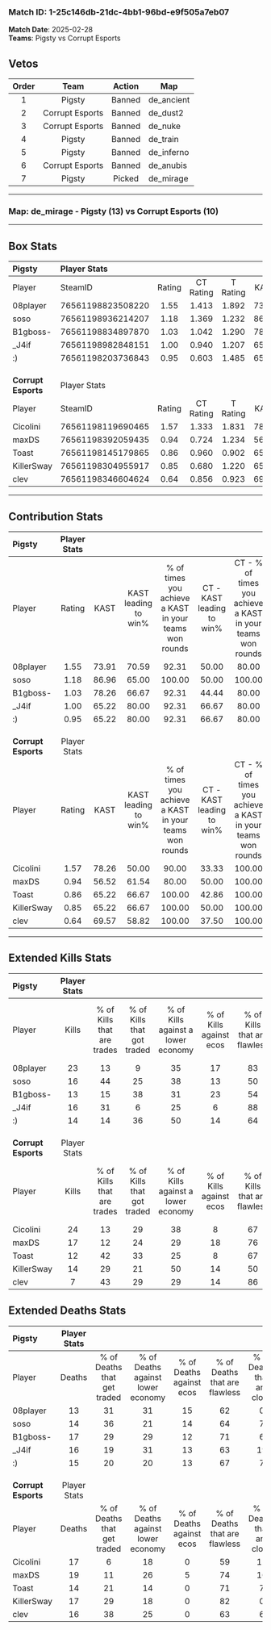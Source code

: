 ### Match ID: 1-25c146db-21dc-4bb1-96bd-e9f505a7eb07  
**Match Date**: 2025-02-28  
**Teams**: Pigsty vs Corrupt Esports  

## Vetos  

| Order | Team | Action | Map |
| :---: | :--: | :----: | --- |
| 1 | Pigsty | Banned | de_ancient |
| 2 | Corrupt Esports | Banned | de_dust2 |
| 3 | Corrupt Esports | Banned | de_nuke |
| 4 | Pigsty | Banned | de_train |
| 5 | Pigsty | Banned | de_inferno |
| 6 | Corrupt Esports | Banned | de_anubis |
| 7 | Pigsty | Picked | de_mirage |

---  

### **Map**: de_mirage - Pigsty (13) vs Corrupt Esports (10)  
---  

## Box Stats  

| **Pigsty**          | Player Stats      |        |           |          |       |       |       |         |        |      |     |
| :- | :- | :-: | :-: | :-: | :-: | :-: | :-: | :-: | :-: | :-: | :-: |
| Player              | SteamID           | Rating | CT Rating | T Rating | KAST  |  ADR  | Kills | Assists | Deaths | K/D  | HS% |
| 08player            | 76561198823508220 |  1.55  |   1.413   |  1.892   | 73.91 | 109.6 |  23   |    8    |   13   | 1.77 | 34  |
| soso                | 76561198936214207 |  1.18  |   1.369   |  1.232   | 86.96 | 63.5  |  16   |    2    |   14   | 1.14 | 43  |
| B1gboss-            | 76561198834897870 |  1.03  |   1.042   |  1.290   | 78.26 | 84.8  |  13   |    7    |   17   | 0.76 | 61  |
| _J4if               | 76561198982848151 |  1.00  |   0.940   |  1.207   | 65.22 | 67.9  |  16   |    3    |   16   | 1.00 | 68  |
| :)                  | 76561198203736843 |  0.95  |   0.603   |  1.485   | 65.22 | 68.5  |  14   |    4    |   15   | 0.93 | 35  |
|                     |                   |        |           |          |       |       |       |         |        |      |     |
|                     |                   |        |           |          |       |       |       |         |        |      |     |
|                     |                   |        |           |          |       |       |       |         |        |      |     |
| **Corrupt Esports** | Player Stats      |        |           |          |       |       |       |         |        |      |     |
| Player              | SteamID           | Rating | CT Rating | T Rating | KAST  |  ADR  | Kills | Assists | Deaths | K/D  | HS% |
| Cicolini            | 76561198119690465 |  1.57  |   1.333   |  1.831   | 78.26 | 125.8 |  24   |    6    |   17   | 1.41 | 62  |
| maxDS               | 76561198392059435 |  0.94  |   0.724   |  1.234   | 56.52 | 77.9  |  17   |    5    |   19   | 0.89 | 41  |
| Toast               | 76561198145179865 |  0.86  |   0.960   |  0.902   | 65.22 | 53.7  |  12   |    5    |   14   | 0.86 | 50  |
| KillerSway          | 76561198304955917 |  0.85  |   0.680   |  1.220   | 65.22 | 53.7  |  14   |    1    |   17   | 0.82 | 28  |
| clev                | 76561198346604624 |  0.64  |   0.856   |  0.923   | 69.57 | 49.3  |   7   |    5    |   16   | 0.44 | 71  |
---  

## Contribution Stats  

| **Pigsty**          | Player Stats |       |                      |                                                        |                           |                                                             |                          |                                                            |
| :- | :-: | :-: | :-: | :-: | :-: | :-: | :-: | :-: |
| Player              |    Rating    | KAST  | KAST leading to win% | % of times you achieve a KAST in your teams won rounds | CT - KAST leading to win% | CT - % of times you achieve a KAST in your teams won rounds | T - KAST leading to win% | T - % of times you achieve a KAST in your teams won rounds |
| 08player            |     1.55     | 73.91 |        70.59         |                         92.31                          |           50.00           |                            80.00                            |          88.89           |                           100.00                           |
| soso                |     1.18     | 86.96 |        65.00         |                         100.00                         |           50.00           |                           100.00                            |          80.00           |                           100.00                           |
| B1gboss-            |     1.03     | 78.26 |        66.67         |                         92.31                          |           44.44           |                            80.00                            |          88.89           |                           100.00                           |
| _J4if               |     1.00     | 65.22 |        80.00         |                         92.31                          |           66.67           |                            80.00                            |          88.89           |                           100.00                           |
| :)                  |     0.95     | 65.22 |        80.00         |                         92.31                          |           66.67           |                            80.00                            |          88.89           |                           100.00                           |
|                     |              |       |                      |                                                        |                           |                                                             |                          |                                                            |
|                     |              |       |                      |                                                        |                           |                                                             |                          |                                                            |
|                     |              |       |                      |                                                        |                           |                                                             |                          |                                                            |
| **Corrupt Esports** | Player Stats |       |                      |                                                        |                           |                                                             |                          |                                                            |
| Player              |    Rating    | KAST  | KAST leading to win% | % of times you achieve a KAST in your teams won rounds | CT - KAST leading to win% | CT - % of times you achieve a KAST in your teams won rounds | T - KAST leading to win% | T - % of times you achieve a KAST in your teams won rounds |
| Cicolini            |     1.57     | 78.26 |        50.00         |                         90.00                          |           33.33           |                           100.00                            |          66.67           |                           85.71                            |
| maxDS               |     0.94     | 56.52 |        61.54         |                         80.00                          |           50.00           |                           100.00                            |          71.43           |                           71.43                            |
| Toast               |     0.86     | 65.22 |        66.67         |                         100.00                         |           42.86           |                           100.00                            |          87.50           |                           100.00                           |
| KillerSway          |     0.85     | 65.22 |        66.67         |                         100.00                         |           50.00           |                           100.00                            |          77.78           |                           100.00                           |
| clev                |     0.64     | 69.57 |        58.82         |                         100.00                         |           37.50           |                           100.00                            |          77.78           |                           100.00                           |
---  

## Extended Kills Stats  

| **Pigsty**          | Player Stats |                            |                            |                                    |                         |                              |                                 |                                       |                    |           |
| :- | :-: | :-: | :-: | :-: | :-: | :-: | :-: | :-: | :-: | :-: |
| Player              |    Kills     | % of Kills that are trades | % of Kills that got traded | % of Kills against a lower economy | % of Kills against ecos | % of Kills that are flawless | % of Kills that are close duels | % of Kills that are assisted by flash | Pistol Round Kills | AWP Kills |
| 08player            |      23      |             13             |             9              |                 35                 |           17            |              83              |                4                |                   0                   |         0          |     2     |
| soso                |      16      |             44             |             25             |                 38                 |           13            |              50              |               13                |                   0                   |         1          |     2     |
| B1gboss-            |      13      |             15             |             38             |                 31                 |           23            |              54              |               15                |                   0                   |         1          |     1     |
| _J4if               |      16      |             31             |             6              |                 25                 |            6            |              88              |                6                |                   0                   |         2          |     0     |
| :)                  |      14      |             14             |             36             |                 50                 |           14            |              64              |                7                |                  14                   |         0          |     0     |
|                     |              |                            |                            |                                    |                         |                              |                                 |                                       |                    |           |
|                     |              |                            |                            |                                    |                         |                              |                                 |                                       |                    |           |
|                     |              |                            |                            |                                    |                         |                              |                                 |                                       |                    |           |
| **Corrupt Esports** | Player Stats |                            |                            |                                    |                         |                              |                                 |                                       |                    |           |
| Player              |    Kills     | % of Kills that are trades | % of Kills that got traded | % of Kills against a lower economy | % of Kills against ecos | % of Kills that are flawless | % of Kills that are close duels | % of Kills that are assisted by flash | Pistol Round Kills | AWP Kills |
| Cicolini            |      24      |             13             |             29             |                 38                 |            8            |              67              |               17                |                   0                   |         4          |     0     |
| maxDS               |      17      |             12             |             24             |                 29                 |           18            |              76              |                0                |                   0                   |         2          |     0     |
| Toast               |      12      |             42             |             33             |                 25                 |            8            |              67              |                8                |                   0                   |         1          |     0     |
| KillerSway          |      14      |             29             |             21             |                 50                 |           14            |              50              |                7                |                   0                   |         2          |     6     |
| clev                |      7       |             43             |             29             |                 29                 |           14            |              86              |                0                |                  29                   |         1          |     0     |
## Extended Deaths Stats  

| **Pigsty**          | Player Stats |                             |                                   |                          |                               |                            |                           |               |
| :- | :-: | :-: | :-: | :-: | :-: | :-: | :-: | :-: |
| Player              |    Deaths    | % of Deaths that get traded | % of Deaths against lower economy | % of Deaths against ecos | % of Deaths that are flawless | % of Deaths that are close | % of Deaths while blinded | Deaths to AWP |
| 08player            |      13      |             31              |                31                 |            15            |              62               |             0              |             0             |       0       |
| soso                |      14      |             36              |                21                 |            14            |              64               |             7              |             0             |       2       |
| B1gboss-            |      17      |             29              |                29                 |            12            |              71               |             6              |             0             |       0       |
| _J4if               |      16      |             19              |                31                 |            13            |              63               |             19             |             6             |       2       |
| :)                  |      15      |             20              |                20                 |            13            |              67               |             7              |             7             |       2       |
|                     |              |                             |                                   |                          |                               |                            |                           |               |
|                     |              |                             |                                   |                          |                               |                            |                           |               |
|                     |              |                             |                                   |                          |                               |                            |                           |               |
| **Corrupt Esports** | Player Stats |                             |                                   |                          |                               |                            |                           |               |
| Player              |    Deaths    | % of Deaths that get traded | % of Deaths against lower economy | % of Deaths against ecos | % of Deaths that are flawless | % of Deaths that are close | % of Deaths while blinded | Deaths to AWP |
| Cicolini            |      17      |              6              |                18                 |            0             |              59               |             12             |             0             |       1       |
| maxDS               |      19      |             11              |                26                 |            5             |              74               |             16             |             0             |       0       |
| Toast               |      14      |             21              |                14                 |            0             |              71               |             7              |             7             |       1       |
| KillerSway          |      17      |             29              |                18                 |            0             |              82               |             0              |             0             |       3       |
| clev                |      16      |             38              |                25                 |            0             |              63               |             6              |             6             |       0       |
